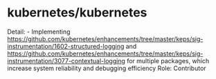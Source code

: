 # kubernetes/kubernetes

Detail: - Implementing https://github.com/kubernetes/enhancements/tree/master/keps/sig-instrumentation/1602-structured-logging and https://github.com/kubernetes/enhancements/tree/master/keps/sig-instrumentation/3077-contextual-logging for multiple packages, which increase system reliability and debugging efficiency
Role: Contributor